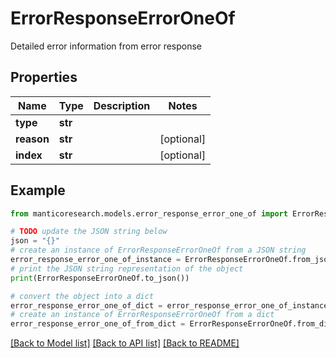 # ErrorResponseErrorOneOf

Detailed error information from error response

## Properties

Name | Type | Description | Notes
------------ | ------------- | ------------- | -------------
**type** | **str** |  | 
**reason** | **str** |  | [optional] 
**index** | **str** |  | [optional] 

## Example

```python
from manticoresearch.models.error_response_error_one_of import ErrorResponseErrorOneOf

# TODO update the JSON string below
json = "{}"
# create an instance of ErrorResponseErrorOneOf from a JSON string
error_response_error_one_of_instance = ErrorResponseErrorOneOf.from_json(json)
# print the JSON string representation of the object
print(ErrorResponseErrorOneOf.to_json())

# convert the object into a dict
error_response_error_one_of_dict = error_response_error_one_of_instance.to_dict()
# create an instance of ErrorResponseErrorOneOf from a dict
error_response_error_one_of_from_dict = ErrorResponseErrorOneOf.from_dict(error_response_error_one_of_dict)
```
[[Back to Model list]](../README.md#documentation-for-models) [[Back to API list]](../README.md#documentation-for-api-endpoints) [[Back to README]](../README.md)


